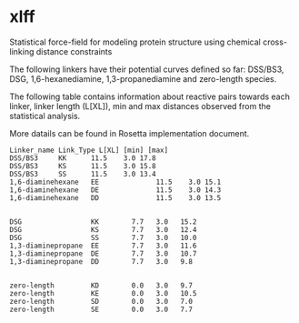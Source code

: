 # xlff
Statistical force-field for modeling protein structure using chemical cross-linking distance constraints

The following linkers have their potential curves defined so far: DSS/BS3, DSG, 1,6-hexanediamine, 1,3-propanediamine and zero-length species. 

The following table contains information about reactive pairs towards each linker, linker length (L[XL]), min and max distances observed from the statistical analysis.

More datails can be found in Rosetta implementation document.

```
Linker_name	Link_Type L[XL] [min] [max] 
DSS/BS3		KK		11.5 	3.0 17.8  
DSS/BS3		KS		11.5	3.0 15.8  
DSS/BS3		SS		11.5 	3.0 13.4  
1,6-diaminehexane	EE				11.5 	3.0 15.1  
1,6-diaminehexane 	DE 				11.5 	3.0 14.3  
1,6-diaminehexane 	DD 				11.5 	3.0 13.5  


DSG                 KK        7.7   3.0   15.2  
DSG                 KS        7.7   3.0   12.4  
DSG                 SS        7.7   3.0   10.0  
1,3-diaminepropane  EE        7.7   3.0   11.6  
1,3-diaminepropane  DE        7.7   3.0   10.7  
1,3-diaminepropane  DD        7.7   3.0   9.8   


zero-length         KD        0.0   3.0   9.7   
zero-length         KE        0.0   3.0   10.5  
zero-length         SD        0.0   3.0   7.0   
zero-length         SE        0.0   3.0   7.7   
```
